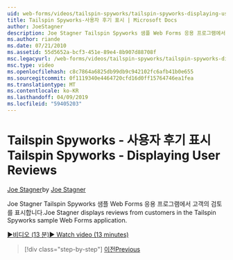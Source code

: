 ```yaml
---
uid: web-forms/videos/tailspin-spyworks/tailspin-spyworks-displaying-user-reviews
title: Tailspin Spyworks-사용자 후기 표시 | Microsoft Docs
author: JoeStagner
description: Joe Stagner Tailspin Spyworks 샘플 Web Forms 응용 프로그램에서 고객의 검토를 표시합니다.
ms.author: riande
ms.date: 07/21/2010
ms.assetid: 55d5652a-bcf3-451e-89e4-8b907d88708f
msc.legacyurl: /web-forms/videos/tailspin-spyworks/tailspin-spyworks-displaying-user-reviews
msc.type: video
ms.openlocfilehash: c8c7864a6825db99db9c942102fc6afb41b0e655
ms.sourcegitcommit: 0f1119340e4464720cfd16d0ff15764746ea1fea
ms.translationtype: MT
ms.contentlocale: ko-KR
ms.lasthandoff: 04/09/2019
ms.locfileid: "59405203"
---
```

# <a name="tailspin-spyworks---displaying-user-reviews"></a><span data-ttu-id="d6f56-103">Tailspin Spyworks - 사용자 후기 표시</span><span class="sxs-lookup"><span data-stu-id="d6f56-103">Tailspin Spyworks - Displaying User Reviews</span></span>

<span data-ttu-id="d6f56-104">[Joe Stagner](https://github.com/JoeStagner)</span><span class="sxs-lookup"><span data-stu-id="d6f56-104">by [Joe Stagner](https://github.com/JoeStagner)</span></span>

<span data-ttu-id="d6f56-105">Joe Stagner Tailspin Spyworks 샘플 Web Forms 응용 프로그램에서 고객의 검토를 표시합니다.</span><span class="sxs-lookup"><span data-stu-id="d6f56-105">Joe Stagner displays reviews from customers in the Tailspin Spyworks sample Web Forms application.</span></span>

[<span data-ttu-id="d6f56-106">&#9654;비디오 (13 분)</span><span class="sxs-lookup"><span data-stu-id="d6f56-106">&#9654; Watch video (13 minutes)</span></span>](https://channel9.msdn.com/Blogs/ASP-NET-Site-Videos/tailspin-spyworks-displaying-user-reviews)

> [!div class="step-by-step"]
> [<span data-ttu-id="d6f56-107">이전</span><span class="sxs-lookup"><span data-stu-id="d6f56-107">Previous</span></span>](tailspin-spyworks-adding-user-product-reviews.md)
